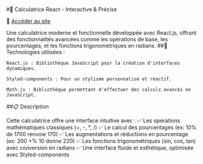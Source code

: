 #🧮 Calculatrice React - Interactive & Précise

🔗 [Accéder au site](https://kevgenga.github.io/test-calculatrice-react/) 

Une calculatrice moderne et fonctionnelle développée avec React.js, offrant des fonctionnalités avancées comme les opérations de base, les pourcentages, et les fonctions trigonométriques en radians.
##🚀 Technologies utilisées :

    React.js : Bibliothèque JavaScript pour la création d'interfaces dynamiques.

    Styled-components : Pour un stylisme personnalisé et réactif.

    Math.js : Bibliothèque permettant d'effectuer des calculs avancés en JavaScript.

##📋 Description

Cette calculatrice offre une interface intuitive avec :
✅ Les opérations mathématiques classiques (+, -, *, /)
✅ Le calcul des pourcentages (ex: 10% de 1700 renvoie 170)
✅ Les augmentations et réductions en pourcentage (ex: 200 +% 10 donne 220)
✅ Les fonctions trigonométriques (sin, cos, tan) avec conversion en radians
✅ Une interface fluide et esthétique, optimisée avec Styled-components
